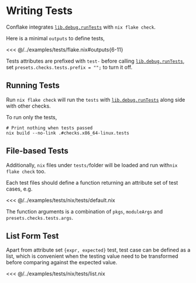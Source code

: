 # Writing Tests

Conflake integrates [`lib.debug.runTests`][runTests] with `nix flake check`.

Here is a minimal `outputs` to define tests,

<<< @/../examples/tests/flake.nix#outputs{6-11}

Tests attributes are prefixed with `test-` before calling
[`lib.debug.runTests`][runTests], set `presets.checks.tests.prefix = "";` to
turn it off.

## Running Tests

Run `nix flake check` will run the `tests` with
[`lib.debug.runTests`][runTests] along side with other checks.

To run only the tests,

```shell
# Print nothing when tests passed
nix build --no-link .#checks.x86_64-linux.tests
```

[runTests]: https://nixos.org/manual/nixpkgs/stable/#function-library-lib.debug.runTests

## File-based Tests

Additionally, `nix` files under `tests/`folder will be loaded and run with`nix
flake check` too.

Each test files should define a function returning an attribute set of test cases,
e.g.

<<< @/../examples/tests/nix/tests/default.nix

The function arguments is a combination of `pkgs`, `moduleArgs` and
`presets.checks.tests.args`.

## List Form Test

Apart from attribute set `{expr, expected}` test,
test case can be defined as a list,
which is convenient when the testing value need to be transformed
before comparing against the expected value.

<<< @/../examples/tests/nix/tests/list.nix
